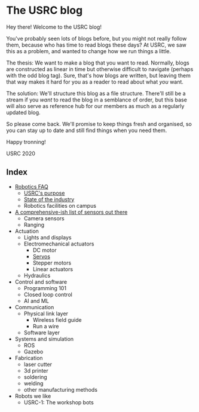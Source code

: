 # The USRC blog
Hey there! Welcome to the USRC blog!

You've probably seen lots of blogs before, but you might not really follow them, because who has time to read blogs these days? At USRC, we saw this as a problem, and wanted to change how we run things a little.

The thesis: We want to make a blog that you want to read. Normally, blogs are constructed as linear in time but otherwise difficult to navigate (perhaps with the odd blog tag). Sure, that's how blogs are written, but leaving them that way makes it hard for you as a reader to read about what _you_ want.  

The solution: We'll structure this blog as a file structure. There'll still be a stream if you _want_ to read the blog in a semblance of order, but this base will also serve as reference hub for our members as much as a regularly updated blog.

So please come back. We'll promise to keep things fresh and organised, so you can stay up to date and still find things when you need them.

Happy tronning!

USRC 2020

## Index
- [Robotics FAQ](meta/index)
    - [USRC's purpose](meta/statement-of-purpose)
    - [State of the industry](meta/state-of-industry)
    - Robotics facilities on campus
- [A comprehensive-ish list of sensors out there](sensors)
    - Camera sensors
    - Ranging
- Actuation
    - Lights and displays
    - Electromechanical actuators
        - DC motor
        - [Servos](actuation/electromech/servos)
        - Stepper motors
        - Linear actuators
    - Hydraulics
- Control and software
    - Programming 101
    - Closed loop control
    - AI and ML
- Communication
    - Physical link layer
        - Wireless field guide
        - Run a wire
    - Software layer
- Systems and simulation
    - ROS
    - Gazebo
- Fabrication
    - laser cutter
    - 3d printer
    - soldering
    - welding
    - other manufacturing methods
- Robots we like
    - USRC-1: The workshop bots